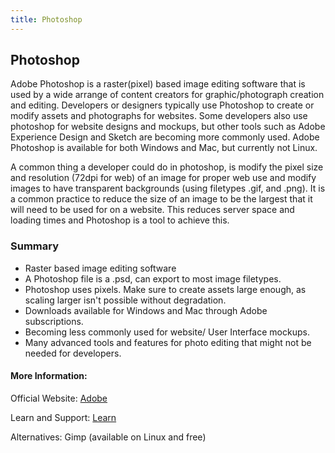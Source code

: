 ```yaml
---
title: Photoshop
---
```

## Photoshop

Adobe Photoshop is a raster(pixel) based image editing software that is used by a wide arrange of content creators for graphic/photograph creation and editing. Developers or designers typically use Photoshop to create or modify assets and photographs for websites.  Some developers also use photoshop for website designs and mockups, but other tools such as Adobe Experience Design and Sketch are becoming more commonly used.  Adobe Photoshop is available for both Windows and Mac, but currently not Linux.

A common thing a developer could do in photoshop, is modify the pixel size and resolution (72dpi for web) of an image for proper web use and modify images to have transparent backgrounds (using filetypes .gif, and .png). It is a common practice to reduce the size of an image to be the largest that it will need to be used for on a website.  This reduces server space and loading times and Photoshop is a tool to achieve this.  

### Summary
* Raster based image editing software
* A Photoshop file is a .psd, can export to most image filetypes.
* Photoshop uses pixels. Make sure to create assets large enough, as scaling larger isn't possible without degradation.
* Downloads available for Windows and Mac through Adobe subscriptions.
* Becoming less commonly used for website/ User Interface mockups.
* Many advanced tools and features for photo editing that might not be needed for developers.  


<!-- The article goes here, in GitHub-flavored Markdown. Feel free to add YouTube videos, images, and CodePen/JSBin embeds  -->

#### More Information:
<!-- Please add any articles you think might be helpful to read before writing the article -->
Official Website: <a href='https://www.adobe.com/products/photoshop.html' target='_blank' rel='nofollow'>Adobe</a>

Learn and Support: <a href='https://helpx.adobe.com/support/photoshop.html?promoid=5NHJ8FD2&mv=other' target='_blank' rel='nofollow'>Learn</a>

Alternatives: Gimp (available on Linux and free)


